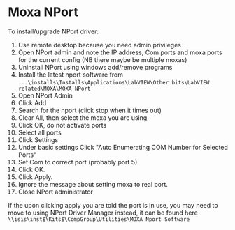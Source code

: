 # Moxa NPort

To install/upgrade NPort driver:

1. Use remote desktop because you need admin privileges
1. Open NPort admin and note the IP address, Com ports and moxa ports for the current config (NB there maybe be multiple moxas)
1. Uninstall NPort using windows add/remove programs
1. Install the latest nport software from `...\installs\Installs\Applications\LabVIEW\Other bits\LabVIEW related\MOXA\MOXA NPort`
1. Open NPort Admin
1. Click Add
1. Search for the nport (click stop when it times out)
1. Clear All, then select the moxa you are using
1. Click OK, do not activate ports
1. Select all ports
1. Click Settings
1. Under basic settings Click "Auto Enumerating COM Number for Selected Ports"
1. Set Com to correct port (probably port 5)
1. Click OK.
1. Click Apply.
1. Ignore the message about setting moxa to real port.
1. Close NPort administrator

If the upon clicking apply you are told the port is in use, you may need to move to using NPort Driver Manager instead, it can be found here `\\isis\inst$\Kits$\CompGroup\Utilities\MOXA Nport Software`

